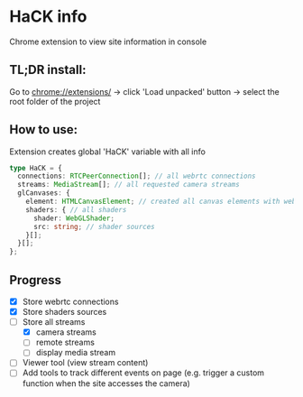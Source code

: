 # HaCK info

Chrome extension to view site information in console

## TL;DR install:

Go to [chrome://extensions/](chrome://extensions/) -> click 'Load unpacked' button -> select the root folder of the project

## How to use:

Extension creates global 'HaCK' variable with all info
```typescript
type HaCK = {
  connections: RTCPeerConnection[]; // all webrtc connections
  streams: MediaStream[]; // all requested camera streams
  glCanvases: {
    element: HTMLCanvasElement; // created all canvas elements with webgl2 context,
    shaders: { // all shaders
      shader: WebGLShader;
      src: string; // shader sources
    }[];
  }[];
};
```

## Progress

- [x] Store webrtc connections
- [x] Store shaders sources
- [ ] Store all streams
  - [x] camera streams
  - [ ] remote streams
  - [ ] display media stream
- [ ] Viewer tool (view stream content)
- [ ] Add tools to track different events on page (e.g. trigger a custom function when the site accesses the camera)
